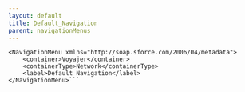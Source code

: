 ```yaml
---
layout: default
title: Default_Navigation
parent: navigationMenus
---
```


```<?xml version="1.0" encoding="UTF-8"?>
<NavigationMenu xmlns="http://soap.sforce.com/2006/04/metadata">
    <container>Voyajer</container>
    <containerType>Network</containerType>
    <label>Default Navigation</label>
</NavigationMenu>```

